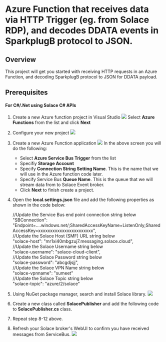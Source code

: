 # Azure Function that receives data via HTTP Trigger (eg. from Solace RDP), and decodes DDATA events in SparkplugB protocol to JSON.

## Overview

This project will get you started with receiving HTTP requests in an Azure Function, and decoding SparkplugB protocol to JSON for DDATA payload.

## Prerequisites







####  For C#/.Net using Solace C# APIs

1. Create a new Azure function project in Visual Studio 
    ![ ](img/create-new-vs-project.png)
    Select **Azure Functions** from the list and click **Next**

2. Configure your new project
    ![ ](img/configure-project.png)

3. Create a new Azure Function application
    ![ ](img/create-azure-func-app.png)
   In the above screen you will do the following:
     * Select **Azure Service Bus Trigger** from the list
     * Specifiy **Storage Account**
     * Specify **Connection String Setting Name**. This is the name that we will use in the Azure function code later.
     * Specify Service Bus **Queue Name**. This is the queue that we will stream data from to Solace Event broker.
     * Click **Next** to finish create a project.
  
4. Open the **local.settings.json** file and add the following properties as shown in the code below:

   //Update the Service Bus end point connection string below <br/>
   "SBConnection": "Endpoint=....windows.net/;SharedAccessKeyName=ListenOnly;SharedAccessKey=xxxxxxxxxxxxxxxxxxxxxxx",<br />
   //Update the Solace Host (SMF) URL string below<br/>
   "solace-host": "mr1xi40mbgzuj7.messaging.solace.cloud",<br/>
   //Update the Solace Username string below<br/>
   "solace-username": "solace-cloud-client",<br/>
   //Update the Solace Password string below<br/>
   "solace-password": "abcgdjsjj",<br/>
   //Update the Solace VPN Name string below<br/>
   "solace-vpnname": "sumeet"<br/>
   //Update the Solace Topic string below<br/>
   "solace-topic": "azure/2/solace"<br/>

5. Using NuGet package manager, search and install Solace library.
   ![ ](img/add-solace-library.png)

6. Create a new class called **SolacePublisher** and add the following code to **SolacePublisher.cs** class.


5. Repeat step 8-12 above.
6. Refresh your Solace broker's WebUI to confirm you have received messages from ServiceBus.
      ![ ](img/rest-msg-rcvd.png)